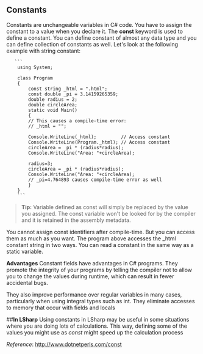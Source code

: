 **Constants**
-------------
Constants are unchangeable variables in C# code. You have to assign the constant to a value when you declare it. The **const** keyword is used to define a constant.
You can define constant of almost any data type and you can define collection of constants as well. Let's look at the following example with string constant:

   

       ```
        using System;
       
        class Program
        {
            const string _html = ".html";
            const double _pi = 3.14159265359;
            double radius = 2;
            double circleArea;
            static void Main()
            {
        	// This causes a compile-time error:
        	// _html = "";
        
        	Console.WriteLine(_html);         // Access constant
        	Console.WriteLine(Program._html); // Access constant
        	circleArea = _pi * (radius*radius);
        	Console.WriteLine("Area: "+circleArea);
        	
        	radius=3;
            circleArea = _pi * (radius*radius);
        	Console.WriteLine("Area: "+circleArea);
            // _pi=4.764893 causes compile-time error as well
            }
        }
        ```
>**Tip:**
>Variable defined as const will simply be replaced by the value you assigned. The const variable won't be looked for by the compiler and it is retained in the assembly metadata.

You cannot assign const identifiers after compile-time. But you can access them as much as you want. The program above accesses the _html constant string in two ways. You can read a constant in the same way as a static variable.


**Advantages**
Constant fields have advantages in C# programs. They promote the integrity of your programs by telling the compiler not to allow you to change the values during runtime, which can result in fewer accidental bugs.

They also improve performance over regular variables in many cases, particularly when using integral types such as int. They eliminate accesses to memory that occur with fields and locals

##**In LSharp**
Using constants in LSharp may be useful in some situations where you are doing lots of calculations. This way, defining some of the values you might use as *const* might speed up the calculation process

*Reference*:  [http://www.dotnetperls.com/const
](http://www.dotnetperls.com/const)